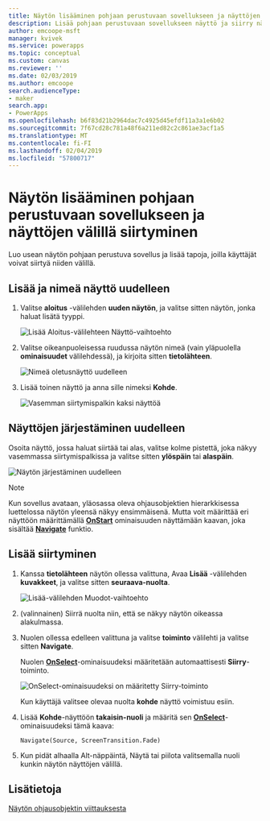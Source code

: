 ```yaml
---
title: Näytön lisääminen pohjaan perustuvaan sovellukseen ja näyttöjen välillä siirtyminen | Microsoft Docs
description: Lisää pohjaan perustuvaan sovellukseen näyttö ja siirry näytöstä toiseen eteen- ja taaksepäin osoittavilla nuolilla PowerAppsissa
author: emcoope-msft
manager: kvivek
ms.service: powerapps
ms.topic: conceptual
ms.custom: canvas
ms.reviewer: ''
ms.date: 02/03/2019
ms.author: emcoope
search.audienceType:
- maker
search.app:
- PowerApps
ms.openlocfilehash: b6f83d21b2964dac7c4925d45efdf11a3a1e6b02
ms.sourcegitcommit: 7f67cd28c781a48f6a211ed82c2c861ae3acf1a5
ms.translationtype: MT
ms.contentlocale: fi-FI
ms.lasthandoff: 02/04/2019
ms.locfileid: "57800717"
---
```

# <a name="add-a-screen-to-a-canvas-app-and-navigate-between-screens"></a>Näytön lisääminen pohjaan perustuvaan sovellukseen ja näyttöjen välillä siirtyminen

Luo usean näytön pohjaan perustuva sovellus ja lisää tapoja, joilla käyttäjät voivat siirtyä niiden välillä.

## <a name="add-and-rename-a-screen"></a>Lisää ja nimeä näyttö uudelleen

1. Valitse **aloitus** -välilehden **uuden näytön**, ja valitse sitten näytön, jonka haluat lisätä tyyppi.

    ![Lisää Aloitus-välilehteen Näyttö-vaihtoehto](./media/add-screen-context-variables/add-screen.png)

2. Valitse oikeanpuoleisessa ruudussa näytön nimeä (vain yläpuolella **ominaisuudet** välilehdessä), ja kirjoita sitten **tietolähteen**.

    ![Nimeä oletusnäyttö uudelleen](./media/add-screen-context-variables/name-source-screen.png)

3. Lisää toinen näyttö ja anna sille nimeksi **Kohde**.

    ![Vasemman siirtymispalkin kaksi näyttöä](./media/add-screen-context-variables/two-screens-in-nav.png)

## <a name="reorder-screens"></a>Näyttöjen järjestäminen uudelleen

Osoita näyttö, jossa haluat siirtää tai alas, valitse kolme pistettä, joka näkyy vasemmassa siirtymispalkissa ja valitse sitten **ylöspäin** tai **alaspäin**.

![Näytön järjestäminen uudelleen](./media/add-screen-context-variables/reorder-screen.png)

> [!NOTE]
> Kun sovellus avataan, yläosassa oleva ohjausobjektien hierarkkisessa luettelossa näytön yleensä näkyy ensimmäisenä. Mutta voit määrittää eri näyttöön määrittämällä **[OnStart](controls/control-screen.md)** ominaisuuden näyttämään kaavan, joka sisältää **[Navigate](functions/function-navigate.md)** funktio.

## <a name="add-navigation"></a>Lisää siirtyminen

1. Kanssa **tietolähteen** näytön ollessa valittuna, Avaa **Lisää** -välilehden **kuvakkeet**, ja valitse sitten **seuraava-nuolta**.  

    ![Lisää-välilehden Muodot-vaihtoehto](./media/add-screen-context-variables/add-next-arrow.png)

2. (valinnainen) Siirrä nuolta niin, että se näkyy näytön oikeassa alakulmassa.

3. Nuolen ollessa edelleen valittuna ja valitse **toiminto** välilehti ja valitse sitten **Navigate**.

    Nuolen **[OnSelect](controls/properties-core.md)**-ominaisuudeksi määritetään automaattisesti **Siirry**-toiminto.

    ![OnSelect-ominaisuudeksi on määritetty Siirry-toiminto](./media/add-screen-context-variables/onselect-default.png)

    Kun käyttäjä valitsee olevaa nuolta **kohde** näyttö voimistuu esiin.

4. Lisää **Kohde**-näyttöön **takaisin-nuoli** ja määritä sen **[OnSelect](controls/properties-core.md)**-ominaisuudeksi tämä kaava:

    `Navigate(Source, ScreenTransition.Fade)`

5. Kun pidät alhaalla Alt-näppäintä, Näytä tai piilota valitsemalla nuoli kunkin näytön näyttöjen välillä.

## <a name="more-information"></a>Lisätietoja

[Näytön ohjausobjektin viittauksesta](controls/control-screen.md)